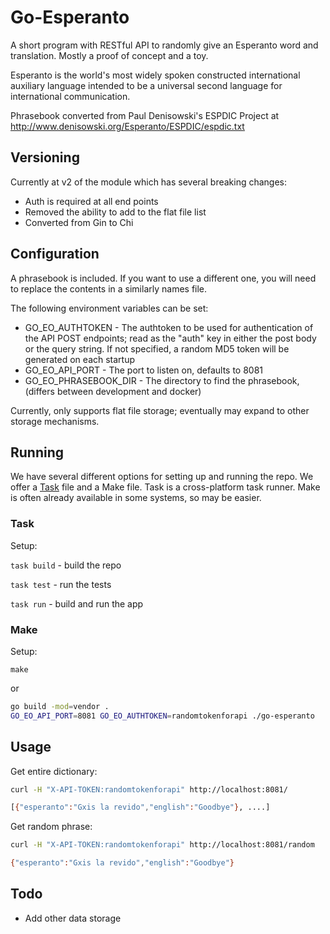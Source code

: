 # Go-Esperanto

A short program with RESTful API to randomly give an Esperanto word and translation. Mostly a proof of concept and a toy.

Esperanto is the world's most widely spoken constructed international auxiliary language intended to be a universal second language for international communication.

Phrasebook converted from Paul Denisowski's ESPDIC Project at <http://www.denisowski.org/Esperanto/ESPDIC/espdic.txt>

## Versioning

Currently at v2 of the module which has several breaking changes:

- Auth is required at all end points
- Removed the ability to add to the flat file list
- Converted from Gin to Chi

## Configuration

A phrasebook is included. If you want to use a different one, you will need to replace the contents in a similarly names file.

The following environment variables can be set:

- GO_EO_AUTHTOKEN - The authtoken to be used for authentication of the API POST endpoints; read as the "auth" key in either the
post body or the query string. If not specified, a random MD5 token will be generated on each startup
- GO_EO_API_PORT - The port to listen on, defaults to 8081
- GO_EO_PHRASEBOOK_DIR - The directory to find the phrasebook, (differs between development and docker)

Currently, only supports flat file storage; eventually may expand to other storage mechanisms.

## Running

We have several different options for setting up and running the repo. We offer a [Task](https://taskfile.dev/) file and a Make file. Task is a cross-platform task runner. Make is often already available in some systems, so may be easier.

### Task

Setup:

`task build` - build the repo

`task test` - run the tests

`task run` - build and run the app

### Make

Setup:

`make`

or

```bash
go build -mod=vendor .
GO_EO_API_PORT=8081 GO_EO_AUTHTOKEN=randomtokenforapi ./go-esperanto
```

## Usage

Get entire dictionary:

```bash
curl -H "X-API-TOKEN:randomtokenforapi" http://localhost:8081/

[{"esperanto":"Gxis la revido","english":"Goodbye"}, ....]
```

Get random phrase:

```bash
curl -H "X-API-TOKEN:randomtokenforapi" http://localhost:8081/random

{"esperanto":"Gxis la revido","english":"Goodbye"}
```

## Todo

- Add other data storage
